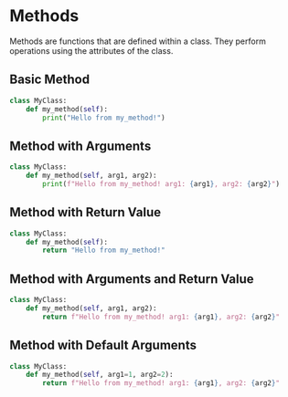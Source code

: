 # Methods

Methods are functions that are defined within a class. They perform operations using the attributes of the class.

## Basic Method

```python
class MyClass:
    def my_method(self):
        print("Hello from my_method!")
```

## Method with Arguments

```python
class MyClass:
    def my_method(self, arg1, arg2):
        print(f"Hello from my_method! arg1: {arg1}, arg2: {arg2}")
```

## Method with Return Value

```python
class MyClass:
    def my_method(self):
        return "Hello from my_method!"
```

## Method with Arguments and Return Value

```python
class MyClass:
    def my_method(self, arg1, arg2):
        return f"Hello from my_method! arg1: {arg1}, arg2: {arg2}"
```

## Method with Default Arguments

```python
class MyClass:
    def my_method(self, arg1=1, arg2=2):
        return f"Hello from my_method! arg1: {arg1}, arg2: {arg2}"
```
